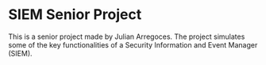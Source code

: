 # SIEM Senior Project
This is a senior project made by Julian Arregoces. The project simulates some of the key functionalities of a Security Information and Event Manager (SIEM).
